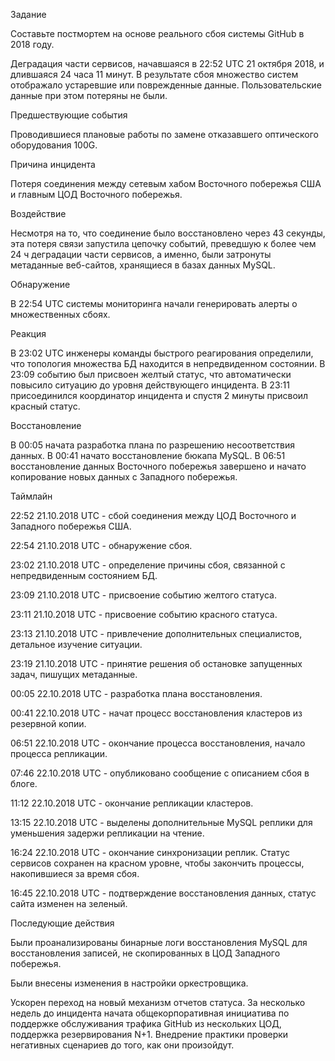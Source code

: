 Задание

Составьте постмортем на основе реального сбоя системы GitHub в 2018 году.

Деградация части сервисов, начавшаяся в 22:52 UTC 21 октября 2018, и длившаяся 24 часа 11 минут. В результате сбоя множество систем отображало устаревшие или поврежденные данные. Пользовательские данные при этом потеряны не были.

Предшествующие события

Проводившиеся плановые работы по замене отказавшего оптического оборудования 100G.

Причина инцидента

Потеря соединения между сетевым хабом Восточного побережья США и главным ЦОД Восточного побережья.

Воздействие

Несмотря на то, что соединение было восстановлено через 43 секунды, эта потеря связи запустила цепочку событий, преведшую к более чем 24 ч деградации части сервисов, а именно, были затронуты метаданные веб-сайтов, хранящиеся в базах данных MySQL.

Обнаружение

В 22:54 UTC системы мониторинга начали генерировать алерты о множественных сбоях.

Реакция

В 23:02 UTC инженеры команды быстрого реагирования определили, что топология множества БД находится в непредвиденном состоянии. В 23:09 событию был присвоен желтый статус, что автоматически повысило ситуацию до уровня действующего инцидента. В 23:11 присоединился координатор инцидента и спустя 2 минуты присвоил красный статус.

Восстановление

В 00:05 начата разработка плана по разрешению несоответствия данных. В 00:41 начато восстановление бюкапа MySQL. В 06:51 восстановление данных Восточного побережья завершено и начато копирование новых данных с Западного побережья.

Таймлайн

22:52 21.10.2018 UTC - сбой соединения между ЦОД Восточного и Западного побережья США.

22:54 21.10.2018 UTC - обнаружение сбоя.

23:02 21.10.2018 UTC - определение причины сбоя, связанной с непредвиденным состоянием БД.

23:09 21.10.2018 UTC - присвоение событию желтого статуса.

23:11 21.10.2018 UTC - присвоение событию красного статуса.

23:13 21.10.2018 UTC - привлечение дополнительных специалистов, детальное изучение ситуации.

23:19 21.10.2018 UTC - принятие решения об остановке запущенных задач, пишущих метаданные.

00:05 22.10.2018 UTC - разработка плана восстановления.

00:41 22.10.2018 UTC - начат процесс восстановления кластеров из резервной копии.

06:51 22.10.2018 UTC - окончание процесса восстановления, начало процесса репликации.

07:46 22.10.2018 UTC - опубликовано сообщение с описанием сбоя в блоге.

11:12 22.10.2018 UTC - окончание репликации кластеров.

13:15 22.10.2018 UTC - выделены дополнительные MySQL реплики для уменьшения задержи репликации на чтение.

16:24 22.10.2018 UTC - окончание синхронизации реплик. Статус сервисов сохранен на красном уровне, чтобы закончить процессы, накопившиеся за время сбоя.

16:45 22.10.2018 UTC - подтверждение восстановления данных, статус сайта изменен на зеленый.

Последующие действия

Были проанализированы бинарные логи восстановления MySQL для восстановления записей, не скопированных в ЦОД Западного побережья.

Были внесены изменения в настройки оркестровщика.

Ускорен переход на новый механизм отчетов статуса.
За несколько недель до инцидента начата общекорпоративная инициатива по поддержке обслуживания трафика GitHub из нескольких ЦОД, поддержка резервирования N+1.
Внедрение практики проверки негативных сценариев до того, как они произойдут.
